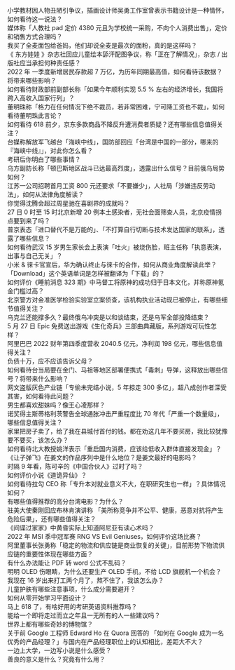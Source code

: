 小学教材因人物丑陋引争议，插画设计师吴勇工作室曾表示书籍设计是一种情怀，如何看待这一说法？  
媒体称「人教社 pad 定价 4380 元且为学校统一采购，不向个人消费出售」，定价和销售方式合理吗？  
我买了全麦面包给爸妈，他们却说全麦是最次的面粉，真的是这样吗？  
《 东方娃娃 》杂志社回应儿童绘本舔汗配图争议，称「正在了解情况」，杂志 / 出版社应当承担何种责任感？  
2022 年 一季度新增居民存款超 7 万亿，为历年同期最高值，如何看待该数据？将带来哪些影响？  
如何看待财政部前副部长称「如果今年顺利实现 5.5 % 左右的经济增长，我国将跨入高收入国家行列」？  
董明珠称「格力在任何情况下绝不裁员，若非常困难，宁可降工资也不裁」，如何看待董明珠此言论？  
如何看待 618 前夕，京东多款商品不降反升遭消费者质疑？还有哪些信息值得关注？  
台媒称解放军飞越台「海峡中线」，国防部回应「台湾是中国的一部分，哪来的『海峡中线』」，对此你怎么看？  
考研后你明白了哪些事情？  
乌方副防长称「顿巴斯地区战斗已达最高烈度」，透露出什么信号？目前俄乌局势如何？  
江苏一公司招聘首月工资 800 元还要求「不要嫌少」，人社局「涉嫌违反劳动法」，如何从法律角度解读？  
你觉得沈腾会超过周星驰在喜剧界的成就吗？  
27 日 0 时至 15 时北京新增 20 例本土感染者，无社会面筛查人员，北京疫情拐点要到来了吗？  
普京表态「进口替代不是万能的」、「不打算自行切断与技术发达国家的联系」，透露了哪些信息？  
如何看待武汉 15 岁男生家长会上表演「吐火」被烧伤脸，班主任称「执意表演，出事与自己无关」？  
小米 & 徕卡官宣后，华为确认终止与徕卡的合作，如何从商业角度解读此举？  
「Download」这个英语单词是怎样被翻译为「下载」的？  
如何评价《睡前消息 323 期》中马督工将原神的成功归于日本文化，并称原神氪金门槛过高？  
北京警方对金准医学检验实验室立案侦查，该机构执业活动现已被停止，有哪些细节值得关注？  
乌克兰还能撑多久？最终俄乌冲突是以和谈结束，还是乌军全部投降结束？  
5 月 27 日 Epic 免费送出游戏《生化奇兵》三部曲典藏版，系列游戏可玩性怎样？  
阿里巴巴 2022 财年第四季度营收 2040.5 亿元，净利润 198 亿元，哪些信息值得关注？  
负债十万，应不应该告诉父母？  
如何看待台当局要在金门、马祖等地区部署便携式「毒刺」导弹，这释放出哪些信号？将带来什么影响？  
网文盗版灰色产业链「专偷未完结小说，5 年掠走 300 多亿」，超八成创作者深受其害，如何看待此问题？  
男生都喜欢甜妹吗？像王心凌那样？  
诺奖得主斯蒂格利茨警告全球通胀冲击严重程度比 70 年代「严重一个数量级」，哪些信息值得关注？  
家里把房子卖了，给了我在县城付首付的钱。都在劝这几年不要买房，我比较犹豫要不要买，该怎么办？  
如何看待北大教授姚洋表示「重启国内消费，应该给低收入群体直接发现金」？  
《让子弹飞》在姜文的作品序列中是什么地位？是姜文最好的电影吗？  
时隔 9 年看，陈可辛的《中国合伙人》过时了吗？  
如何评价小说《道诡异仙》？  
如何看待拉勾 CEO 称「专升本对就业意义不大，在职研究生也一样」？具体情况如何？  
有哪些值得推荐的高分台湾电影？为什么？  
驻美大使秦刚回应布林肯演讲称 「美所称竞争并不公平、健康，恶意对抗将产生危险后果」，还有哪些值得关注？  
《间谍过家家》中黄昏实际上知道阿尼亚有读心术吗？  
2022 年 MSI 季中冠军赛 RNG VS Evil Geniuses，如何评价这场比赛？  
阿里董事长张勇称「稳定的物流和供应链是商业恢复的关键」，目前形势下物流供应链的重要性体现在哪些方面？  
有什么办法能让 PDF 转 word 公式不乱码？  
明明 OLED 伤眼睛，为什么还要生产 OLED 手机，不给 LCD 旗舰机一个机会？  
我现在 16 岁出来打工两个月了，熬不住了，我该怎么办？  
儿童护肤有哪些注意事项，什么成分需要避开？  
如何从零开始学习平面设计？  
马上 618 了，有啥好用的考研英语资料推荐吗？  
能给一个即将走过而立之年且一无所有的人一些建议吗？  
世界上都有哪些奇妙的博物馆？  
关于前 Google 工程师 Edward Ho 在 Quora 回答的 「如何在 Google 成为一名优秀的产品经理？」与国内在产品经理职位上的认知相比，差距大不大？  
一边上大学，一边写小说是什么感受？  
善良的意义是什么？究竟有什么用？  
